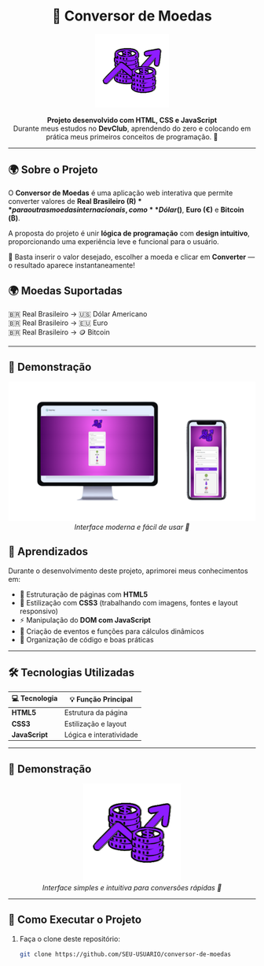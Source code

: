 <h1 align="center">💱 Conversor de Moedas</h1>

<p align="center">
  <img src="./assets/money-gif.gif" width="150px" alt="Gif de dinheiro girando">
</p>

<p align="center">
  <strong>Projeto desenvolvido com HTML, CSS e JavaScript</strong><br>
  Durante meus estudos no <strong>DevClub</strong>, aprendendo do zero e colocando em prática meus primeiros conceitos de programação. 🚀
</p>

---

## 🌍 Sobre o Projeto

O **Conversor de Moedas** é uma aplicação web interativa que permite converter valores de **Real Brasileiro (R$)** para outras moedas internacionais, como **Dólar ($)**, **Euro (€)** e **Bitcoin (₿)**.

A proposta do projeto é unir **lógica de programação** com **design intuitivo**, proporcionando uma experiência leve e funcional para o usuário.  

💬 Basta inserir o valor desejado, escolher a moeda e clicar em **Converter** — o resultado aparece instantaneamente!

## 🌍 Moedas Suportadas

🇧🇷 Real Brasileiro → 🇺🇸 Dólar Americano  
🇧🇷 Real Brasileiro → 🇪🇺 Euro  
🇧🇷 Real Brasileiro → 🪙 Bitcoin

<p align="center">
 
</p>

---
## 📸 Demonstração

<p align="center">
  <img src="./assets/conversor1.png" width="600px" alt="Visual do Conversor de Moedas"><br>
  <em>Interface moderna e fácil de usar 💸</em>
</p>






## 🧠 Aprendizados

Durante o desenvolvimento deste projeto, aprimorei meus conhecimentos em:

- 🔹 Estruturação de páginas com **HTML5**
- 🎨 Estilização com **CSS3** (trabalhando com imagens, fontes e layout responsivo)
- ⚡ Manipulação do **DOM com JavaScript**
- 🧩 Criação de eventos e funções para cálculos dinâmicos
- 🚀 Organização de código e boas práticas

---

## 🛠️ Tecnologias Utilizadas

<div align="center">

| 💻 Tecnologia | 💡 Função Principal |
|---------------|---------------------|
| **HTML5** | Estrutura da página |
| **CSS3** | Estilização e layout |
| **JavaScript** | Lógica e interatividade |

</div>

---

## 📸 Demonstração

<p align="center">
  <img src="./assets/money-gif.gif" width="200px" alt="Animação de moedas girando"><br>
  <em>Interface simples e intuitiva para conversões rápidas 💸</em>
</p>

---

## 🚀 Como Executar o Projeto

1. Faça o clone deste repositório:
   ```bash
   git clone https://github.com/SEU-USUARIO/conversor-de-moedas


